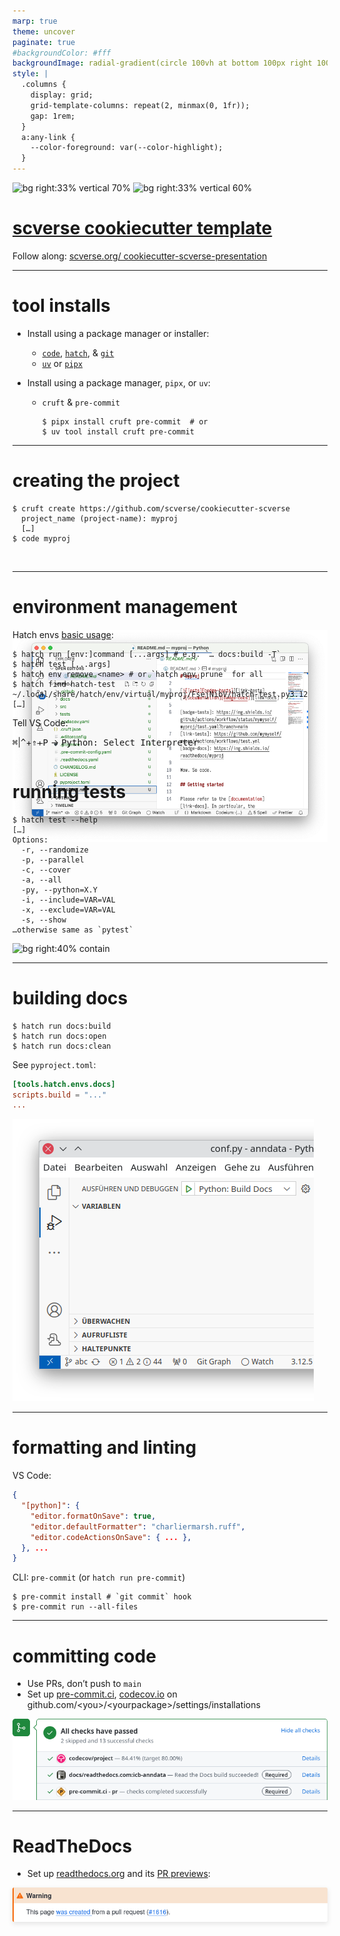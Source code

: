 ```yaml
---
marp: true
theme: uncover
paginate: true
#backgroundColor: #fff
backgroundImage: radial-gradient(circle 100vh at bottom 100px right 100px in hsl, rgb(161, 186, 182) 0%, transparent 100%)
style: |
  .columns {
    display: grid;
    grid-template-columns: repeat(2, minmax(0, 1fr));
    gap: 1rem;
  }
  a:any-link {
    --color-foreground: var(--color-highlight);
  }
---
```


<!-- _paginate: skip -->

![bg right:33% vertical 70%](https://scverse.org/img/icons/scverse_bw_logo.svg)
![bg right:33% vertical 60%](https://api.qrserver.com/v1/create-qr-code/?format=svg&bgcolor=161-186-182&data=https://scverse.org/cookiecutter-scverse-presentation/)

# [scverse cookiecutter template][template]

Follow along: [scverse.org/
cookiecutter-scverse-presentation][pres]

[template]: https://cookiecutter-scverse-instance.readthedocs.io/en/latest/template_usage.html
[pres]: https://scverse.org/cookiecutter-scverse-presentation/

---

# tool installs

* Install using a package manager or installer:

  - [`code`][], [`hatch`][], & [`git`][]
  - [`uv`][] or [`pipx`][]

* Install using a package manager, `pipx`, or `uv`:

  - `cruft` & `pre-commit`

    ```console
    $ pipx install cruft pre-commit  # or
    $ uv tool install cruft pre-commit
    ```

[`code`]: https://code.visualstudio.com/download
[`hatch`]: https://hatch.pypa.io/latest/install/
[`git`]: https://github.com/git-guides/install-git
[`uv`]: https://docs.astral.sh/uv/getting-started/installation/
[`pipx`]: https://pipx.pypa.io/stable/installation/

---

# creating the project

```console
$ cruft create https://github.com/scverse/cookiecutter-scverse
  project_name (project-name): myproj
  […]
$ code myproj
```

<img style="margin-bottom: -450px" src=./img/new-proj.png>

---

# environment management

Hatch envs [basic usage][hatch envs]:

```console
$ hatch run [env:]command [...args] # e.g. `… docs:build -T`
$ hatch test [...args]
$ hatch env remove <name> # or `hatch env prune` for all
$ hatch find hatch-test
~/.local/share/hatch/env/virtual/myproj/FsejNibV/hatch-test.py3.12
[…]
```

Tell VS Code:

<kbd>⌘</kbd>|<kbd>^</kbd>+<kbd>⇑</kbd>+<kbd>P</kbd> → <kbd>Python: Select Interpreter</kbd>

[hatch envs]: https://hatch.pypa.io/latest/tutorials/environment/basic-usage/

---

# running tests

```console
$ hatch test --help
[…]
Options:
  -r, --randomize
  -p, --parallel
  -c, --cover
  -a, --all
  -py, --python=X.Y
  -i, --include=VAR=VAL
  -x, --exclude=VAR=VAL
  -s, --show
…otherwise same as `pytest`
```

![bg right:40% contain](https://code.visualstudio.com/assets/docs/python/testing/test-explorer.png)

---

# building docs

```console
$ hatch run docs:build
$ hatch run docs:open
$ hatch run docs:clean
```

See `pyproject.toml`:

```toml
[tools.hatch.envs.docs]
scripts.build = "..."
...
```

![bg right:40% contain](./img/docs.png)

---

# formatting and linting

VS Code:

```json
{
  "[python]": {
    "editor.formatOnSave": true,
    "editor.defaultFormatter": "charliermarsh.ruff",
    "editor.codeActionsOnSave": { ... },
  }, ...
}
```

CLI: `pre-commit` (or `hatch run pre-commit`)

<!-- Installing pre-commit globally is preferred -->

```console
$ pre-commit install # `git commit` hook
$ pre-commit run --all-files
```

---

# committing code

<!-- No need to do this live, time should be mostly up here -->

- Use PRs, don’t push to `main`
- Set up [pre-commit.ci][], [codecov.io][] on
  github.com/&lt;you>/&lt;yourpackage>/settings/installations

![](./img/checks.png)

[pre-commit.ci]: https://pre-commit.ci/
[codecov.io]: https://codecov.io/

---

# ReadTheDocs

- Set up [readthedocs.org][] and its [PR previews][]:

<img src="./img/rtd-pr-warning.png" style="box-shadow: 0 .2rem .5rem rgba(0,0,0,.1)">

[readthedocs.org]: https://docs.readthedocs.io/en/stable/intro/import-guide.html
[PR previews]: https://docs.readthedocs.io/en/stable/guides/pull-requests.html
